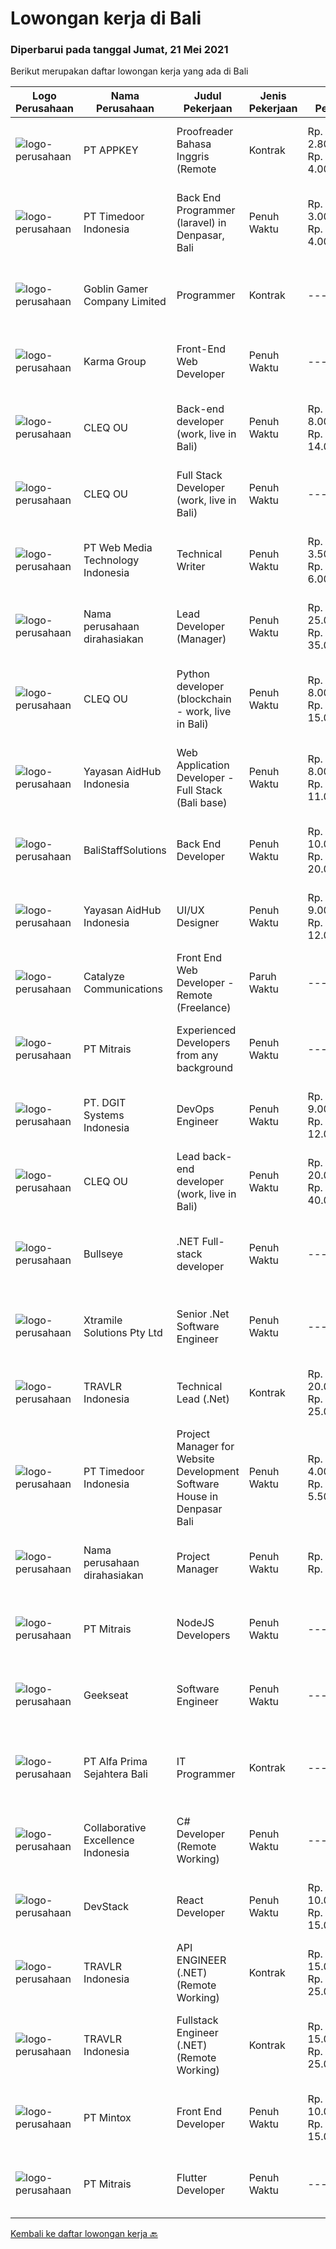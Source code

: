 
  # Lowongan kerja di Bali

  ### Diperbarui pada tanggal Jumat, 21 Mei 2021

  Berikut merupakan daftar lowongan kerja yang ada di Bali

  |Logo Perusahaan | Nama Perusahaan | Judul Pekerjaan | Jenis Pekerjaan | Gaji Pekerjaan | Lokasi | Deskripsi | Tanggal diunggah | Pranala |
  | -------------- | --------------- | --------------- | --------- | --------- | -------------- | ------- | ----------- | ----------- |
  |![logo-perusahaan](https://image-service-cdn.seek.com.au/a649d7c89cbaeaa05135c6bfa64dfb4c72559d9b/ee4dce1061f3f616224767ad58cb2fc751b8d2dc)|PT APPKEY|Proofreader Bahasa Inggris (Remote|Kontrak|Rp. 2.800.000-Rp. 4.000.000|Denpasar|Dibutuhkan segera Proofreader yang bisa melakukan koreksi subtitle Bahasa Inggris dalam video berbahasa Jepang. Kemampuan berbahasa Jepang tidak...|Kamis, 20 Mei 2021|https://www.jobstreet.co.id/id/job/proofreader-bahasa-inggris-remote-3534027?token=0~125a0362-8d90-4481-b1d7-ef6c2fe75006&sectionRank=1&jobId=jobstreet-id-job-3534027|
|![logo-perusahaan](https://image-service-cdn.seek.com.au/9f2111bf08df94f0ea97d6b9f360a4952c081dc6/ee4dce1061f3f616224767ad58cb2fc751b8d2dc)|PT Timedoor Indonesia|Back End Programmer (laravel) in Denpasar, Bali|Penuh Waktu|Rp. 3.000.000-Rp. 4.000.000|Denpasar|If you want to develop yourself, Timedoor is one of the best places to start your career. Our team comes from various cultures. We welcome young...|Kamis, 20 Mei 2021|https://www.jobstreet.co.id/id/job/back-end-programmer-laravel-in-denpasar-bali-3528535?token=0~125a0362-8d90-4481-b1d7-ef6c2fe75006&sectionRank=2&jobId=jobstreet-id-job-3528535|
|![logo-perusahaan](https://image-service-cdn.seek.com.au/7f861876d94e0e8f123c58294c25a332f282e295/ee4dce1061f3f616224767ad58cb2fc751b8d2dc)|Goblin Gamer Company Limited|Programmer|Kontrak|---|Bali|Job HighlightsTo develop a logistic system for internal using web application / system.Software system development &amp; programming...|Kamis, 20 Mei 2021|https://www.jobstreet.co.id/id/job/programmer-4545842/origin/my?token=0~125a0362-8d90-4481-b1d7-ef6c2fe75006&sectionRank=3&jobId=jobstreet-my-job-4545842|
|![logo-perusahaan](https://image-service-cdn.seek.com.au/8fa09eee0320660556707b875647ff389044baac/ee4dce1061f3f616224767ad58cb2fc751b8d2dc)|Karma Group|Front-End Web Developer|Penuh Waktu|---|Denpasar|We are an international Boutique Luxury Hospitality company with a tight-knit team of digital designers and developers. As we continue to expand, we...|Rabu, 19 Mei 2021|https://www.jobstreet.co.id/id/job/front-end-web-developer-3527814?token=0~125a0362-8d90-4481-b1d7-ef6c2fe75006&sectionRank=4&jobId=jobstreet-id-job-3527814|
|![logo-perusahaan](https://image-service-cdn.seek.com.au/83f6c0a379be672bd3733ebae34ee48ae48afc54/ee4dce1061f3f616224767ad58cb2fc751b8d2dc)|CLEQ OU|Back-end developer (work, live in Bali)|Penuh Waktu|Rp. 8.000.000-Rp. 14.000.000|Badung|About ItsavirusItsavirus is a software company with offices in Bali, Singapore and Amsterdam. With a relative small group of people, we work on great...|Kamis, 20 Mei 2021|https://www.jobstreet.co.id/id/job/back-end-developer-work-live-in-bali-3529331?token=0~125a0362-8d90-4481-b1d7-ef6c2fe75006&sectionRank=5&jobId=jobstreet-id-job-3529331|
|![logo-perusahaan](https://image-service-cdn.seek.com.au/83f6c0a379be672bd3733ebae34ee48ae48afc54/ee4dce1061f3f616224767ad58cb2fc751b8d2dc)|CLEQ OU|Full Stack Developer (work, live in Bali)|Penuh Waktu|---|Badung|About ItsavirusItsavirus is a software company with offices in Bali, Singapore and Amsterdam. We work on great projects that have a positive impact...|Kamis, 20 Mei 2021|https://www.jobstreet.co.id/id/job/full-stack-developer-work-live-in-bali-3529321?token=0~125a0362-8d90-4481-b1d7-ef6c2fe75006&sectionRank=6&jobId=jobstreet-id-job-3529321|
|![logo-perusahaan](https://image-service-cdn.seek.com.au/2e906732392d6cfad85fb17ce0e2fbf025fe95da/ee4dce1061f3f616224767ad58cb2fc751b8d2dc)|PT Web Media Technology Indonesia|Technical Writer|Penuh Waktu|Rp. 3.500.000-Rp. 6.000.000|Bali|Niagahoster is a tech company based in Yogyakarta that provides web-hosting services. With a team full of marketing professionals we are looking for a...|Rabu, 19 Mei 2021|https://www.jobstreet.co.id/id/job/technical-writer-3532816?token=0~125a0362-8d90-4481-b1d7-ef6c2fe75006&sectionRank=7&jobId=jobstreet-id-job-3532816|
|![logo-perusahaan](https://us.123rf.com/450wm/pavelstasevich/pavelstasevich1811/pavelstasevich181101027/112815900-stock-vector-no-image-available-icon-flat-vector.jpg?ver=6)|Nama perusahaan dirahasiakan|Lead Developer (Manager)|Penuh Waktu|Rp. 25.000.000-Rp. 35.000.000|Bali|Ensure that the team continues to deliver high-quality results that satisfy clients' and partners' web technology needs. Foster a culture of...|Rabu, 19 Mei 2021|https://www.jobstreet.co.id/id/job/lead-developer-manager-3533160?token=0~125a0362-8d90-4481-b1d7-ef6c2fe75006&sectionRank=8&jobId=jobstreet-id-job-3533160|
|![logo-perusahaan](https://image-service-cdn.seek.com.au/83f6c0a379be672bd3733ebae34ee48ae48afc54/ee4dce1061f3f616224767ad58cb2fc751b8d2dc)|CLEQ OU|Python developer (blockchain - work, live in Bali)|Penuh Waktu|Rp. 8.000.000-Rp. 15.000.000|Badung|About MelalieMelalie is a peer-to-peer (P2P) mobility marketplace. On the Melalie platform, people can rent vehicles from each other, without the need...|Kamis, 20 Mei 2021|https://www.jobstreet.co.id/id/job/python-developer-blockchain-work-live-in-bali-3529319?token=0~125a0362-8d90-4481-b1d7-ef6c2fe75006&sectionRank=9&jobId=jobstreet-id-job-3529319|
|![logo-perusahaan](https://image-service-cdn.seek.com.au/9b692f209622949279e729a0faf85c537e22289b/ee4dce1061f3f616224767ad58cb2fc751b8d2dc)|Yayasan AidHub Indonesia|Web Application Developer - Full Stack (Bali base)|Penuh Waktu|Rp. 8.000.000-Rp. 11.000.000|Kuta|Responsibilities: This role will report to the IT Manager Candidate must be able to manage the complete software development process of the our...|Jumat, 21 Mei 2021|https://www.jobstreet.co.id/id/job/web-application-developer-full-stack-bali-base-3534843?token=0~125a0362-8d90-4481-b1d7-ef6c2fe75006&sectionRank=10&jobId=jobstreet-id-job-3534843|
|![logo-perusahaan](https://us.123rf.com/450wm/pavelstasevich/pavelstasevich1811/pavelstasevich181101027/112815900-stock-vector-no-image-available-icon-flat-vector.jpg?ver=6)|BaliStaffSolutions|Back End Developer|Penuh Waktu|Rp. 10.000.000-Rp. 20.000.000|Bali|We are looking for a Back-end developer (full-time) to join our team. You will be responsible for the server side of our web applications.If you have...|Rabu, 19 Mei 2021|https://www.jobstreet.co.id/id/job/back-end-developer-3532865?token=0~125a0362-8d90-4481-b1d7-ef6c2fe75006&sectionRank=11&jobId=jobstreet-id-job-3532865|
|![logo-perusahaan](https://image-service-cdn.seek.com.au/9b692f209622949279e729a0faf85c537e22289b/ee4dce1061f3f616224767ad58cb2fc751b8d2dc)|Yayasan AidHub Indonesia|UI/UX Designer|Penuh Waktu|Rp. 9.000.000-Rp. 12.000.000|Badung|Duties and Responsibilities  This role will report to the AidHub IT Manager    Create and maintain AidHub logo and branding manual and identity Design...|Jumat, 21 Mei 2021|https://www.jobstreet.co.id/id/job/ui-ux-designer-3534783?token=0~125a0362-8d90-4481-b1d7-ef6c2fe75006&sectionRank=12&jobId=jobstreet-id-job-3534783|
|![logo-perusahaan](https://image-service-cdn.seek.com.au/03a304b22478b75485b9e4c2a6a4429e414e5def/ee4dce1061f3f616224767ad58cb2fc751b8d2dc)|Catalyze Communications|Front End Web Developer - Remote (Freelance)|Paruh Waktu|---|Bali|As part of our ongoing expansion, we seek a reliable, detailed, and experienced freelance Front end Web Developer to develop website projects using...|Rabu, 19 Mei 2021|https://www.jobstreet.co.id/id/job/front-end-web-developer-remote-freelance-3532928?token=0~125a0362-8d90-4481-b1d7-ef6c2fe75006&sectionRank=13&jobId=jobstreet-id-job-3532928|
|![logo-perusahaan](https://image-service-cdn.seek.com.au/873c75fc9ed6df00967320d343e4e2a794129d8b/ee4dce1061f3f616224767ad58cb2fc751b8d2dc)|PT Mitrais|Experienced Developers from any background|Penuh Waktu|---|Bali|Build your Career with Mitrais !  We're looking for experienced Software Engineers from any background to be part of our team.  What will you...|Kamis, 20 Mei 2021|https://www.jobstreet.co.id/id/job/experienced-developers-from-any-background-3528712?token=0~125a0362-8d90-4481-b1d7-ef6c2fe75006&sectionRank=14&jobId=jobstreet-id-job-3528712|
|![logo-perusahaan](https://image-service-cdn.seek.com.au/e93bc75036be941b9c3ff3a55670cb236457b0c4/ee4dce1061f3f616224767ad58cb2fc751b8d2dc)|PT. DGIT Systems Indonesia|DevOps Engineer|Penuh Waktu|Rp. 9.000.000-Rp. 12.000.000|Bali|DevOps Engineer The RoleWe are looking for a DevOps Engineer with excellent Linux system administration and management skills to support our teams...|Selasa, 18 Mei 2021|https://www.jobstreet.co.id/id/job/devops-engineer-3522002?token=0~125a0362-8d90-4481-b1d7-ef6c2fe75006&sectionRank=15&jobId=jobstreet-id-job-3522002|
|![logo-perusahaan](https://image-service-cdn.seek.com.au/83f6c0a379be672bd3733ebae34ee48ae48afc54/ee4dce1061f3f616224767ad58cb2fc751b8d2dc)|CLEQ OU|Lead back-end developer (work, live in Bali)|Penuh Waktu|Rp. 20.000.000-Rp. 40.000.000|Badung|Are you ready to take a next step in your career and also move to Bali? Are you eager to work on large, innovative projects for clients all over the...|Kamis, 20 Mei 2021|https://www.jobstreet.co.id/id/job/lead-back-end-developer-work-live-in-bali-3529315?token=0~125a0362-8d90-4481-b1d7-ef6c2fe75006&sectionRank=16&jobId=jobstreet-id-job-3529315|
|![logo-perusahaan](https://image-service-cdn.seek.com.au/4329f2adaf8878675016471f151f3764d887a060/ee4dce1061f3f616224767ad58cb2fc751b8d2dc)|Bullseye|.NET Full-stack developer|Penuh Waktu|---|Denpasar|We have an outstanding opportunity for a full-time .NET Full-stack developer with a passion for developing cutting-edge products. We are looking for a...|Rabu, 19 Mei 2021|https://www.jobstreet.co.id/id/job/net-full-stack-developer-3528088?token=0~125a0362-8d90-4481-b1d7-ef6c2fe75006&sectionRank=17&jobId=jobstreet-id-job-3528088|
|![logo-perusahaan](https://image-service-cdn.seek.com.au/886dbb766c5bd832cea6f1bb5b5374b094ca8917/ee4dce1061f3f616224767ad58cb2fc751b8d2dc)|Xtramile Solutions Pty Ltd|Senior .Net Software Engineer|Penuh Waktu|---|Bali|Innovative job opportunity offering a high salary package, attractive bonus remuneration and full remote working arrangement.This role will help...|Kamis, 20 Mei 2021|https://www.jobstreet.co.id/id/job/senior-net-software-engineer-3533449?token=0~125a0362-8d90-4481-b1d7-ef6c2fe75006&sectionRank=18&jobId=jobstreet-id-job-3533449|
|![logo-perusahaan](https://image-service-cdn.seek.com.au/0b12a742ea945bde3fd751c06ca5f47bb2053690/ee4dce1061f3f616224767ad58cb2fc751b8d2dc)|TRAVLR Indonesia|Technical Lead (.Net)|Kontrak|Rp. 20.000.000-Rp. 25.000.000|Badung|Technical Lead (.NET)We are searching for an innovative Technical Lead to join our company. As the Technical Lead, you will oversee the company’s...|Selasa, 18 Mei 2021|https://www.jobstreet.co.id/id/job/technical-lead-net-3521957?token=0~125a0362-8d90-4481-b1d7-ef6c2fe75006&sectionRank=19&jobId=jobstreet-id-job-3521957|
|![logo-perusahaan](https://image-service-cdn.seek.com.au/7c09ed6e69b8b2c26a82acb99d80f0db9aab4b45/ee4dce1061f3f616224767ad58cb2fc751b8d2dc)|PT Timedoor Indonesia|Project Manager for Website Development Software House in Denpasar Bali|Penuh Waktu|Rp. 4.000.000-Rp. 5.500.000|Bali|If you want to grow up yourself, Timedoor is one of the best places for your career. Our team has come from various culture. We welcome young people...|Senin, 17 Mei 2021|https://www.jobstreet.co.id/id/job/project-manager-for-website-development-software-house-in-denpasar-bali-3530056?token=0~125a0362-8d90-4481-b1d7-ef6c2fe75006&sectionRank=20&jobId=jobstreet-id-job-3530056|
|![logo-perusahaan](https://us.123rf.com/450wm/pavelstasevich/pavelstasevich1811/pavelstasevich181101027/112815900-stock-vector-no-image-available-icon-flat-vector.jpg?ver=6)|Nama perusahaan dirahasiakan|Project Manager|Penuh Waktu|Rp. 1.200-Rp. 1.600|Bali|Candidate must possess at least a Bachelor's Degree, Post Graduate Diploma, Professional Degree, Master's Degree, Others or equivalent. Required...|Senin, 17 Mei 2021|https://www.jobstreet.co.id/id/job/project-manager-8544433/origin/sg?token=0~125a0362-8d90-4481-b1d7-ef6c2fe75006&sectionRank=21&jobId=jobstreet-sg-job-8544433|
|![logo-perusahaan](https://image-service-cdn.seek.com.au/873c75fc9ed6df00967320d343e4e2a794129d8b/ee4dce1061f3f616224767ad58cb2fc751b8d2dc)|PT Mitrais|NodeJS Developers|Penuh Waktu|---|Bali|Build your Career with Mitrais! We're urgently looking for experienced NodeJS Developers to be part of our team for an immediate start.Our client is a...|Minggu, 16 Mei 2021|https://www.jobstreet.co.id/id/job/nodejs-developers-3529906?token=0~125a0362-8d90-4481-b1d7-ef6c2fe75006&sectionRank=22&jobId=jobstreet-id-job-3529906|
|![logo-perusahaan](https://image-service-cdn.seek.com.au/961432dbd4f6f598e568bbe95a11411dce0703c4/ee4dce1061f3f616224767ad58cb2fc751b8d2dc)|Geekseat|Software Engineer|Penuh Waktu|---|Denpasar|Have a seat with us! We are currently looking for an experienced Software Engineer to join our Awesome Engineering Team at our offices in Bali or...|Rabu, 19 Mei 2021|https://www.jobstreet.co.id/id/job/software-engineer-3532397?token=0~125a0362-8d90-4481-b1d7-ef6c2fe75006&sectionRank=23&jobId=jobstreet-id-job-3532397|
|![logo-perusahaan](https://image-service-cdn.seek.com.au/2aec1f95308fba1d74b0e76458142927d6f5c665/ee4dce1061f3f616224767ad58cb2fc751b8d2dc)|PT Alfa Prima Sejahtera Bali|IT Programmer|Kontrak|---|Denpasar|KAPAN TERAKHIR KALI ANDA MERASA BENAR-BENAR BAHAGIA DALAM BEKERJA? Ayo seru-seruan bareng kami di Alfa Prima. Sebuah Lembaga Pendidikan yang sedang...|Senin, 17 Mei 2021|https://www.jobstreet.co.id/id/job/it-programmer-3529912?token=0~125a0362-8d90-4481-b1d7-ef6c2fe75006&sectionRank=24&jobId=jobstreet-id-job-3529912|
|![logo-perusahaan](https://image-service-cdn.seek.com.au/7145b1ba6bc0dbd678e2bf86d776dd2b1b9b81f6/ee4dce1061f3f616224767ad58cb2fc751b8d2dc)|Collaborative Excellence Indonesia|C# Developer (Remote Working)|Penuh Waktu|---|Bali|Responsibilities: Design, coding, and testing of modules for various components of our product framework Capable of understanding and delivering...|Senin, 17 Mei 2021|https://www.jobstreet.co.id/id/job/c-developer-remote-working-3530998?token=0~125a0362-8d90-4481-b1d7-ef6c2fe75006&sectionRank=25&jobId=jobstreet-id-job-3530998|
|![logo-perusahaan](https://image-service-cdn.seek.com.au/9fb4868deedeff12bcdc5f13647afb528b61b481/ee4dce1061f3f616224767ad58cb2fc751b8d2dc)|DevStack|React Developer|Penuh Waktu|Rp. 10.000.000-Rp. 15.000.000|Bali|We are looking for exceptional and experienced ReactJS / React Native Developers to join our team in Bandung or Bali! General requirement At least...|Senin, 17 Mei 2021|https://www.jobstreet.co.id/id/job/react-developer-3530091?token=0~125a0362-8d90-4481-b1d7-ef6c2fe75006&sectionRank=26&jobId=jobstreet-id-job-3530091|
|![logo-perusahaan](https://image-service-cdn.seek.com.au/0b12a742ea945bde3fd751c06ca5f47bb2053690/ee4dce1061f3f616224767ad58cb2fc751b8d2dc)|TRAVLR Indonesia|API ENGINEER (.NET) (Remote Working)|Kontrak|Rp. 15.000.000-Rp. 25.000.000|Bali|API ENGINEER (.NET)As an API engineer, you will be responsible for the analysis, design, testing, development, and maintenance of best in class...|Senin, 17 Mei 2021|https://www.jobstreet.co.id/id/job/api-engineer-net-remote-working-3530881?token=0~125a0362-8d90-4481-b1d7-ef6c2fe75006&sectionRank=27&jobId=jobstreet-id-job-3530881|
|![logo-perusahaan](https://image-service-cdn.seek.com.au/0b12a742ea945bde3fd751c06ca5f47bb2053690/ee4dce1061f3f616224767ad58cb2fc751b8d2dc)|TRAVLR Indonesia|Fullstack Engineer (.NET) (Remote Working)|Kontrak|Rp. 15.000.000-Rp. 25.000.000|Bali|FULLSTACK ENGINEER (.NET)WHAT YOU WILL DO Develop large distributed software applications for travel booking platform Develop software solutions for...|Senin, 17 Mei 2021|https://www.jobstreet.co.id/id/job/fullstack-engineer-net-remote-working-3530792?token=0~125a0362-8d90-4481-b1d7-ef6c2fe75006&sectionRank=28&jobId=jobstreet-id-job-3530792|
|![logo-perusahaan](https://image-service-cdn.seek.com.au/7f627038ce51e0bb6e4e1ec758f678af3c8dc431/ee4dce1061f3f616224767ad58cb2fc751b8d2dc)|PT Mintox|Front End Developer|Penuh Waktu|Rp. 10.000.000-Rp. 15.000.000|Bali|Our software company is looking for an experienced Front End Developer to work on our SaaS software application, we have teams in other country and...|Minggu, 16 Mei 2021|https://www.jobstreet.co.id/id/job/front-end-developer-3527045?token=0~125a0362-8d90-4481-b1d7-ef6c2fe75006&sectionRank=29&jobId=jobstreet-id-job-3527045|
|![logo-perusahaan](https://image-service-cdn.seek.com.au/873c75fc9ed6df00967320d343e4e2a794129d8b/ee4dce1061f3f616224767ad58cb2fc751b8d2dc)|PT Mitrais|Flutter Developer|Penuh Waktu|---|Bali|Build your Career with Mitrais !  We're looking for experienced Flutter Developer to be part of our team. What will you be doing?  Liase with...|Minggu, 16 Mei 2021|https://www.jobstreet.co.id/id/job/flutter-developer-3529904?token=0~125a0362-8d90-4481-b1d7-ef6c2fe75006&sectionRank=30&jobId=jobstreet-id-job-3529904|


  [Kembali ke daftar lowongan kerja 🔙](../README.md#daftar-lowongan-kerja)
  